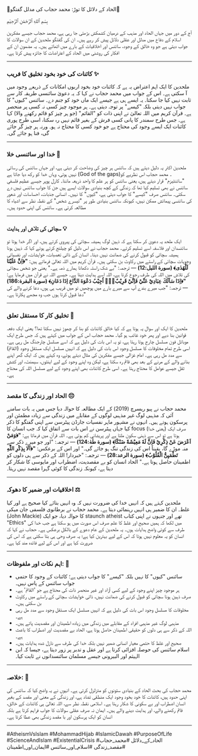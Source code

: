 🌸الحاد کے دلائل کا توڑ: محمد حجاب کی مدلل گفتگو🌸

بِسْمِ ٱللهِ ٱلرَّحْمَٰنِ ٱلرَّحِيْمِ

آج کے دور میں جہاں الحاد اور مذہب کے درمیان کشمکش بڑھتی جا رہی ہے، محمد حجاب جیسے مفکرین اسلام کے دفاع میں مدلل اور عقلی دلائل پیش کر رہے ہیں۔ ان کی گفتگو ملحدین کے ان سوالات کا جواب دیتی ہے جو وہ خالق کے وجود، سائنس اور اخلاقیات کے بارے میں اٹھاتے ہیں۔ یہ مضمون ان کے افکار کی روشنی میں الحاد کے اعتراضات کا جائزہ پیش کرتا ہے۔

---

### کائنات کی خود بخود تخلیق کا فریب ✨

ملحدین کا ایک اہم اعتراض یہ ہے کہ کائنات خود بخود اربوں امکانات کے ذریعے وجود میں آ سکتی ہے۔ اس کے جواب میں محمد حجاب نے کہا کہ یہ دعویٰ سائنسی طریقہ کار سے ثابت نہیں کیا جا سکتا۔ یہ ایسے ہی ہے جیسے ایک ماں خود کو جنم دے۔ سائنس "کیوں" کا جواب نہیں دیتی بلکہ "کیسے" پر توجہ دیتی ہے۔ ہر موجود چیز کسی نہ کسی پر منحصر ہے۔ قرآن کریم میں اللہ تعالیٰ نے اپنی ذات کو "القائم" (جو ہر چیز کو قائم رکھنے والا) کہا ہے۔ جس طرح سمندر کا پانی کسی فرش کے بغیر قائم نہیں رہ سکتا، اسی طرح پوری کائنات ایک ایسے وجود کی محتاج ہے جو خود کسی کا محتاج نہ ہو۔ ورنہ ہر چیز گر جائے گی، فنا ہو جائے گی۔

---

### خدا اور سائنسی خلا 🔭

ملحدین اکثر یہ دلیل دیتے ہیں کہ سائنس ہر چیز کی وضاحت کر دیتی ہے، اور جہاں سائنس کی رسائی نہیں ہوتی، وہاں خدا کو رکھ دیا جاتا ہے (God of the gaps)۔ محمد حجاب اس نظریے کو "سائنٹیزم" قرار دیتے ہیں، یعنی سائنس کو ہر علم کا واحد ذریعہ ماننا۔ کارل پوپر جیسے عظیم فلسفیِ سائنس نے بھی تسلیم کیا تھا کہ زندگی کے کچھ بنیادی سوالات ایسے ہیں جن کا جواب سائنس نہیں دے سکتی۔ سائنس صرف "کیسے" کا جواب دیتی ہے، "کیوں" کا نہیں۔ انسانی جذبات، احساسات اور شعور کی سائنسی پیمائش ممکن نہیں، کیونکہ سائنس بنیادی طور پر "تیسرے شخص" کے نقطہ نظر سے اشیاء کا مطالعہ کرتی ہے۔ سائنس کی اپنی حدود ہیں۔

---

### سچائی کی تلاش اور ہدایت 💡

ایک ملحد یہ دعویٰ کر سکتا ہے کہ ذہین لوگ ہمیشہ سچائی کی پیروی کرتے ہیں، اور اگر خدا ہوتا تو سائنسدان اور فلاسفہ اسے تسلیم کرتے۔ محمد حجاب نے اس دلیل کو چیلنج کرتے ہوئے کہا کہ ذہین ہونا ہمیشہ سچائی کو قبول کرنے کی ضمانت نہیں دیتا۔ انسان کے ذاتی تعصبات، خواہشات، اور نفسیاتی وجوہات سچائی کے راستے میں رکاوٹ بن سکتی ہیں۔ قرآن کریم میں اللہ تعالیٰ فرماتے ہیں: **"﴿اِنَّ عَلَيْنَا لَلْهُدٰى﴾ (سورة الليل:12)** — ترجمہ: "بے شک راستہ دکھانا ہمارے ذمہ ہے۔" یعنی جو شخص سچائی کی تلاش میں اللہ کی طرف رجوع کرتا ہے، اللہ اسے ہدایت دیتا ہے۔ جیسے اللہ نے قرآن میں فرمایا ہے: **"﴿اِذَا سَاَلَكَ عِبَادِيْ عَنِّيْ فَاِنِّيْ قَرِيْبٌ۝۰ۭ اُجِيْبُ دَعْوَةَ الدَّاعِ اِذَا دَعَانِ﴾ (سورة البقرة:186)** — ترجمہ: "جب میرے بندے آپ سے میرے بارے میں پوچھیں تو میں قریب ہی ہوں، دعا کرنے والے کی دعا قبول کرتا ہوں جب وہ مجھے پکارتا ہے۔"

---

### تخلیق کار کا مستقل تعلق 🔄

ملحدین کا ایک اور سوال یہ ہوتا ہے کہ کیا خالق کائنات کو بنا کر چھوڑ نہیں سکتا تھا؟ یعنی ایک دفعہ قوانین بنا دیے اور پھر خود غائب ہو گیا۔ محمد حجاب اس کے جواب میں کہتے ہیں کہ جس طرح ایک موبائل فون مسلسل چارج ہوتا رہتا ہے، تو یہ اس بات کی دلیل ہے کہ اسے مسلسل چارجنگ مل رہی ہے۔ اسی طرح تمام مخلوقات کا مسلسل وجود اس بات کی دلیل ہے کہ انہیں مسلسل ایک مستقل وجود (القائم) سے مدد مل رہی ہے۔ امام غزالی جیسے مفکرین کی مثال دیتے ہوئے، وہ کہتے ہیں کہ ایک گھر اپنے بنانے والے کے مرنے کے بعد بھی قائم رہ سکتا ہے، لیکن وہ اپنے وجود کے لیے اینٹوں، سیمنٹ، اور کشش ثقل جیسے عوامل کا محتاج رہتا ہے۔ اسی طرح کائنات بھی اپنے وجود کے لیے مسلسل اللہ کی محتاج ہے۔

---

### الحاد اور زندگی کا مقصد 😔

محمد حجاب نے پیو ریسرچ (2019) کے ایک مطالعہ کا حوالہ دیا جس میں یہ بات سامنے آئی کہ مذہبی لوگ غیر مذہبی لوگوں کے مقابلے میں زندگی سے زیادہ مطمئن اور پرسکون ہوتے ہیں۔ انہوں نے مشہور ماہر نفسیات جارڈن پیٹرسن سے اپنی گفتگو کا ذکر کیا جہاں پیٹرسن نے اس بات سے اتفاق کیا کہ جب انسان کا focus صرف ایک (یعنی خدا) ہوتا ہے تو اس سے ذہنی سکون ملتا ہے اور پریشانی کم ہوتی ہے۔ اللہ قرآن میں فرماتا ہے: **"﴿وَمَنْ اَعْرَضَ عَنْ ذِكْرِيْ فَاِنَّ لَهٗ مَعِيْشَةً ضَنْكًا﴾ (سورة طٰهٰ:124)** — ترجمہ: "اور جو میرے ذکر سے منہ موڑے گا، یقیناً اس کی زندگی تنگ ہو جائے گی۔" اور اس کے برعکس: **"﴿اَلَا بِذِكْرِ اللّٰهِ تَطْمَىِٕنُّ الْقُلُوْبُ﴾ (سورة الرعد:28)** — ترجمہ: "خبردار! اللہ کے ذکر سے ہی دلوں کو اطمینان حاصل ہوتا ہے۔" الحاد انسان کو بے مقصدیت، اضطراب اور مایوسی کا شکار کر دیتا ہے، کیونکہ زندگی کا کوئی گہرا مقصد نہیں رہتا۔

---

### اخلاقیات اور ضمیر کا دھوکہ ⚖️

ملحدین کہتے ہیں کہ انہیں خدا کی ضرورت نہیں کہ وہ انہیں بتائے کیا صحیح ہے اور کیا غلط۔ ان کا ضمیر ہی انہیں رہنمائی دیتا ہے۔ محمد حجاب نے برطانوی فلسفی جان میکی (John Mackie) کا حوالہ دیا، جو ایک staunch atheist تھے اور جنہوں نے اپنی کتاب "Ethics" میں لکھا کہ ہمیں صحیح اور غلط کا علم صرف اس صورت میں ہو سکتا ہے جب خدا کی طرف سے کوئی واضح ہدایات ہوں۔ یہ ملحدین کے عام دعوے کے بالکل برعکس ہے۔ حجاب نے کہا کہ انسان کو یہ معلوم نہیں ہوتا کہ اس کے لیے بہترین کیا ہے؛ یہ صرف وحی ہی بتا سکتی ہے کہ اس کی ضرورت کیا ہے اور اس کے لیے فائدہ مند کیا ہے۔

---

### اہم نکات اور ملفوظات: 💎

* سائنس "کیوں" کا نہیں بلکہ "کیسے" کا جواب دیتی ہے؛ کائنات کے وجود کا حتمی جواب سائنس کے پاس نہیں۔
* ہر موجود چیز اپنے وجود کے لیے کسی آزاد اور غیر منحصر ذات کی محتاج ہے جو 'القائم' ہے۔
* صرف ذہین ہونا سچائی کو قبول کرنے کی ضمانت نہیں، ذاتی خواہشات سچائی کے راستے میں رکاوٹ بن سکتی ہیں۔
* مخلوقات کا مسلسل وجود اس بات کی دلیل ہے کہ انہیں مسلسل ایک مستقل وجود سے مدد مل رہی ہے۔
* مذہبی لوگ غیر مذہبی افراد کے مقابلے میں زندگی میں زیادہ اطمینان اور مقصدیت پاتے ہیں۔
* اللہ کے ذکر سے ہی دلوں کو حقیقی اطمینان حاصل ہوتا ہے، الحاد بے مقصدیت اور اضطراب کا باعث ہے۔
* صحیح اور غلط کا حتمی معیار انسانی ضمیر نہیں بلکہ خدا کی طرف سے نازل شدہ ہدایات ہیں۔
* اسلام سائنس کی حوصلہ افزائی کرتا ہے اور عقل و تدبر پر زور دیتا ہے، جیسا کہ ابن الہیثم اور البیرونی جیسے مسلمان سائنسدانوں نے ثابت کیا۔

---

### خلاصہ: 📝

محمد حجاب کی بحث الحاد کے بنیادی ستونوں کو متزلزل کرتی ہے۔ انہوں نے یہ واضح کیا کہ سائنس کی اپنی حدود ہیں، کائنات کا خود بخود وجود ایک منطقی تضاد ہے، اور زندگی کے معنی اور مقصد کے بغیر انسان اضطراب اور بے سکونی کا شکار رہتا ہے۔ اسلامی نقطہ نظر سے، اللہ تعالیٰ ہی کائنات کے خالق، قائم رکھنے والے، اور ہدایت دینے والے ہیں۔ ایمان نہ صرف عقلی سوالات کا جواب فراہم کرتا ہے بلکہ انسان کو ایک پرسکون اور با مقصد زندگی بھی عطا کرتا ہے۔

---

#AtheismVsIslam #MohammadHijab #IslamicDawah #PurposeOfLife #ScienceAndIslam #ExistentialCrisis #الحاد_کے_دلائل #محمد_حجاب #مقصد_زندگی #اسلام_اور_سائنس #ایمان_اور_اطمینان